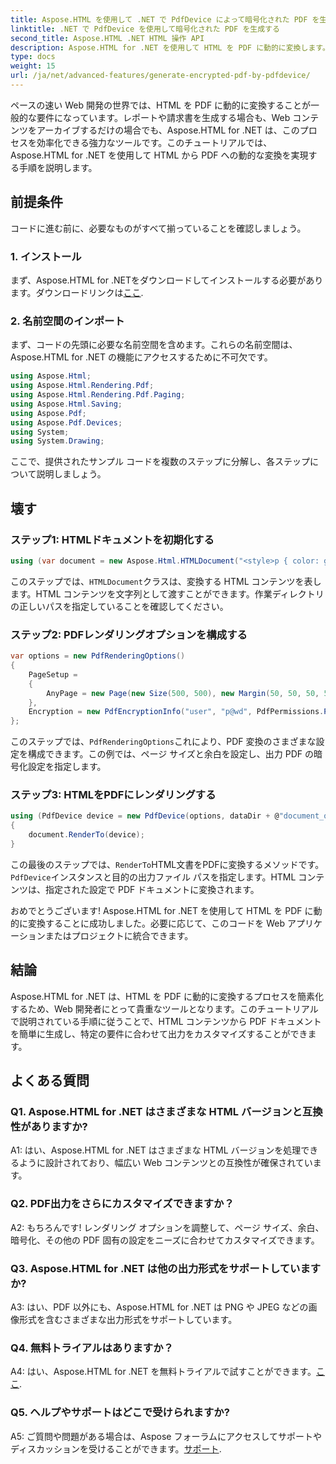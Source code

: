 ```yaml
---
title: Aspose.HTML を使用して .NET で PdfDevice によって暗号化された PDF を生成する
linktitle: .NET で PdfDevice を使用して暗号化された PDF を生成する
second_title: Aspose.HTML .NET HTML 操作 API
description: Aspose.HTML for .NET を使用して HTML を PDF に動的に変換します。簡単な統合、カスタマイズ可能なオプション、堅牢なパフォーマンスを実現します。
type: docs
weight: 15
url: /ja/net/advanced-features/generate-encrypted-pdf-by-pdfdevice/
---
```


ペースの速い Web 開発の世界では、HTML を PDF に動的に変換することが一般的な要件になっています。レポートや請求書を生成する場合も、Web コンテンツをアーカイブするだけの場合でも、Aspose.HTML for .NET は、このプロセスを効率化できる強力なツールです。このチュートリアルでは、Aspose.HTML for .NET を使用して HTML から PDF への動的な変換を実現する手順を説明します。

## 前提条件

コードに進む前に、必要なものがすべて揃っていることを確認しましょう。

### 1. インストール

まず、Aspose.HTML for .NETをダウンロードしてインストールする必要があります。ダウンロードリンクは[ここ](https://releases.aspose.com/html/net/).

### 2. 名前空間のインポート

まず、コードの先頭に必要な名前空間を含めます。これらの名前空間は、Aspose.HTML for .NET の機能にアクセスするために不可欠です。

```csharp
using Aspose.Html;
using Aspose.Html.Rendering.Pdf;
using Aspose.Html.Rendering.Pdf.Paging;
using Aspose.Html.Saving;
using Aspose.Pdf;
using Aspose.Pdf.Devices;
using System;
using System.Drawing;
```

ここで、提供されたサンプル コードを複数のステップに分解し、各ステップについて説明しましょう。

## 壊す

### ステップ1: HTMLドキュメントを初期化する

```csharp
using (var document = new Aspose.Html.HTMLDocument("<style>p { color: green; }</style><p>my first paragraph</p>", @"c:\work\"))
```

このステップでは、`HTMLDocument`クラスは、変換する HTML コンテンツを表します。HTML コンテンツを文字列として渡すことができます。作業ディレクトリの正しいパスを指定していることを確認してください。

### ステップ2: PDFレンダリングオプションを構成する

```csharp
var options = new PdfRenderingOptions()
{
    PageSetup =
    {
        AnyPage = new Page(new Size(500, 500), new Margin(50, 50, 50, 50))
    },
    Encryption = new PdfEncryptionInfo("user", "p@wd", PdfPermissions.PrintDocument, PdfEncryptionAlgorithm.RC4_128)
};
```

このステップでは、`PdfRenderingOptions`これにより、PDF 変換のさまざまな設定を構成できます。この例では、ページ サイズと余白を設定し、出力 PDF の暗号化設定を指定します。

### ステップ3: HTMLをPDFにレンダリングする

```csharp
using (PdfDevice device = new PdfDevice(options, dataDir + @"document_out.pdf"))
{
    document.RenderTo(device);
}
```

この最後のステップでは、`RenderTo`HTML文書をPDFに変換するメソッドです。`PdfDevice`インスタンスと目的の出力ファイル パスを指定します。HTML コンテンツは、指定された設定で PDF ドキュメントに変換されます。

おめでとうございます! Aspose.HTML for .NET を使用して HTML を PDF に動的に変換することに成功しました。必要に応じて、このコードを Web アプリケーションまたはプロジェクトに統合できます。

## 結論

Aspose.HTML for .NET は、HTML を PDF に動的に変換するプロセスを簡素化するため、Web 開発者にとって貴重なツールとなります。このチュートリアルで説明されている手順に従うことで、HTML コンテンツから PDF ドキュメントを簡単に生成し、特定の要件に合わせて出力をカスタマイズすることができます。

## よくある質問

### Q1. Aspose.HTML for .NET はさまざまな HTML バージョンと互換性がありますか?

A1: はい、Aspose.HTML for .NET はさまざまな HTML バージョンを処理できるように設計されており、幅広い Web コンテンツとの互換性が確保されています。

### Q2. PDF出力をさらにカスタマイズできますか？

A2: もちろんです! レンダリング オプションを調整して、ページ サイズ、余白、暗号化、その他の PDF 固有の設定をニーズに合わせてカスタマイズできます。

### Q3. Aspose.HTML for .NET は他の出力形式をサポートしていますか?

A3: はい、PDF 以外にも、Aspose.HTML for .NET は PNG や JPEG などの画像形式を含むさまざまな出力形式をサポートしています。

### Q4. 無料トライアルはありますか？

A4: はい、Aspose.HTML for .NET を無料トライアルで試すことができます。[ここ](https://releases.aspose.com/).

### Q5. ヘルプやサポートはどこで受けられますか?

 A5: ご質問や問題がある場合は、Aspose フォーラムにアクセスしてサポートやディスカッションを受けることができます。[サポート](https://forum.aspose.com/).